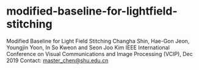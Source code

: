 # modified-baseline-for-lightfield-stitching
Modified Baseline for Light Field Stitching
Changha Shin, Hae-Gon Jeon, Youngjin Yoon, In So Kweon and Seon Joo Kim
IEEE International Conference on Visual Communications and Image Processing (VCIP), Dec 2019
Contact: master_chen@shu.edu.cn
